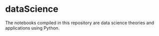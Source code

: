 # dataScience

The notebooks compiled in this repository are data science theories and applications using Python.


